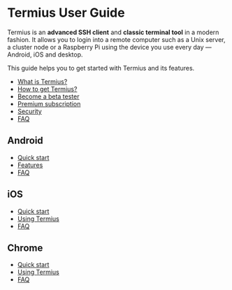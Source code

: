 # Termius User Guide

Termius is an **advanced SSH client** and **classic terminal tool** in a modern fashion. It allows you to login into a remote computer such as a Unix server, a cluster node or a Raspberry Pi using the device you use every day — Android, iOS and desktop.

This guide helps you to get started with Termius and its features.

* [What is Termius?](general/what_is_termius.md)
* [How to get Termius?](general/what_is_termius.md#how-to-get-Termius)
* [Become a beta tester](general/faq/product_and_functionality/beta_tester.md)
* [Premium subscription](general/subscriptions.md)
* [Security](general/security.md)
* [FAQ](faq/)

## Android
* [Quick start](android/quickstart/)
* [Features](android/features/)
* [FAQ](faq/README.md#android-faq)

## iOS
* [Quick start]()
* [Using Termius]()
* [FAQ](faq/README.md#ios-faq)

## Chrome
* [Quick start]()
* [Using Termius]()
* [FAQ](faq/README.md#chrome-faq)
